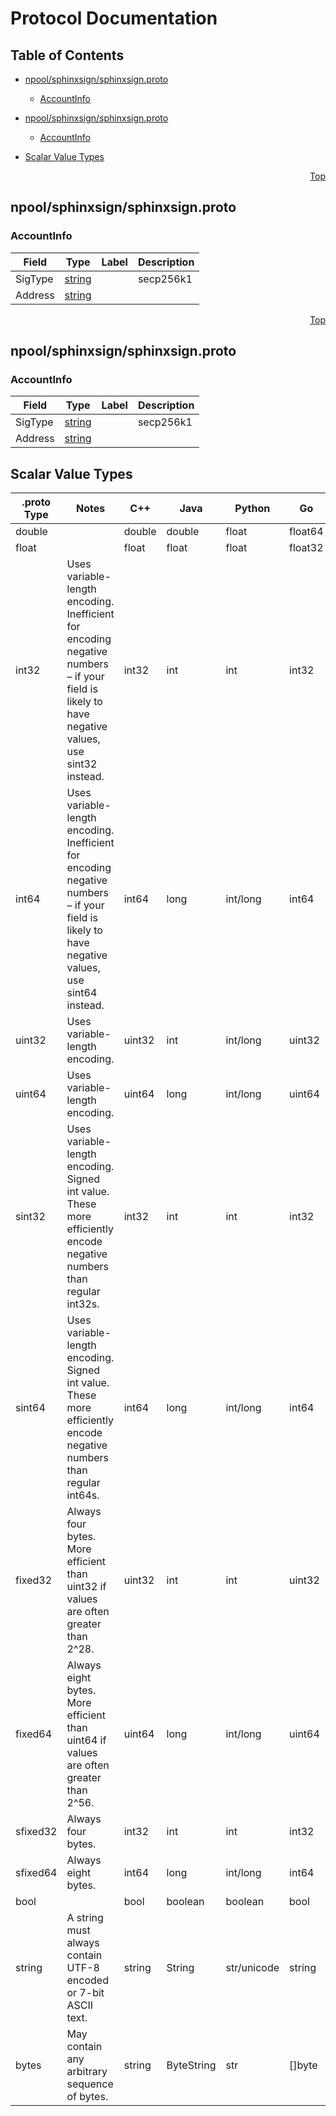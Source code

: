 # Protocol Documentation
<a name="top"></a>

## Table of Contents

- [npool/sphinxsign/sphinxsign.proto](#npool_sphinxsign_sphinxsign-proto)
    - [AccountInfo](#sphinx-sign-v1-AccountInfo)
  
- [npool/sphinxsign/sphinxsign.proto](#npool_sphinxsign_sphinxsign-proto)
    - [AccountInfo](#sphinx-sign-v1-AccountInfo)
  
- [Scalar Value Types](#scalar-value-types)



<a name="npool_sphinxsign_sphinxsign-proto"></a>
<p align="right"><a href="#top">Top</a></p>

## npool/sphinxsign/sphinxsign.proto



<a name="sphinx-sign-v1-AccountInfo"></a>

### AccountInfo



| Field | Type | Label | Description |
| ----- | ---- | ----- | ----------- |
| SigType | [string](#string) |  | secp256k1 |
| Address | [string](#string) |  |  |





 

 

 

 



<a name="npool_sphinxsign_sphinxsign-proto"></a>
<p align="right"><a href="#top">Top</a></p>

## npool/sphinxsign/sphinxsign.proto



<a name="sphinx-sign-v1-AccountInfo"></a>

### AccountInfo



| Field | Type | Label | Description |
| ----- | ---- | ----- | ----------- |
| SigType | [string](#string) |  | secp256k1 |
| Address | [string](#string) |  |  |





 

 

 

 



## Scalar Value Types

| .proto Type | Notes | C++ | Java | Python | Go | C# | PHP | Ruby |
| ----------- | ----- | --- | ---- | ------ | -- | -- | --- | ---- |
| <a name="double" /> double |  | double | double | float | float64 | double | float | Float |
| <a name="float" /> float |  | float | float | float | float32 | float | float | Float |
| <a name="int32" /> int32 | Uses variable-length encoding. Inefficient for encoding negative numbers – if your field is likely to have negative values, use sint32 instead. | int32 | int | int | int32 | int | integer | Bignum or Fixnum (as required) |
| <a name="int64" /> int64 | Uses variable-length encoding. Inefficient for encoding negative numbers – if your field is likely to have negative values, use sint64 instead. | int64 | long | int/long | int64 | long | integer/string | Bignum |
| <a name="uint32" /> uint32 | Uses variable-length encoding. | uint32 | int | int/long | uint32 | uint | integer | Bignum or Fixnum (as required) |
| <a name="uint64" /> uint64 | Uses variable-length encoding. | uint64 | long | int/long | uint64 | ulong | integer/string | Bignum or Fixnum (as required) |
| <a name="sint32" /> sint32 | Uses variable-length encoding. Signed int value. These more efficiently encode negative numbers than regular int32s. | int32 | int | int | int32 | int | integer | Bignum or Fixnum (as required) |
| <a name="sint64" /> sint64 | Uses variable-length encoding. Signed int value. These more efficiently encode negative numbers than regular int64s. | int64 | long | int/long | int64 | long | integer/string | Bignum |
| <a name="fixed32" /> fixed32 | Always four bytes. More efficient than uint32 if values are often greater than 2^28. | uint32 | int | int | uint32 | uint | integer | Bignum or Fixnum (as required) |
| <a name="fixed64" /> fixed64 | Always eight bytes. More efficient than uint64 if values are often greater than 2^56. | uint64 | long | int/long | uint64 | ulong | integer/string | Bignum |
| <a name="sfixed32" /> sfixed32 | Always four bytes. | int32 | int | int | int32 | int | integer | Bignum or Fixnum (as required) |
| <a name="sfixed64" /> sfixed64 | Always eight bytes. | int64 | long | int/long | int64 | long | integer/string | Bignum |
| <a name="bool" /> bool |  | bool | boolean | boolean | bool | bool | boolean | TrueClass/FalseClass |
| <a name="string" /> string | A string must always contain UTF-8 encoded or 7-bit ASCII text. | string | String | str/unicode | string | string | string | String (UTF-8) |
| <a name="bytes" /> bytes | May contain any arbitrary sequence of bytes. | string | ByteString | str | []byte | ByteString | string | String (ASCII-8BIT) |

